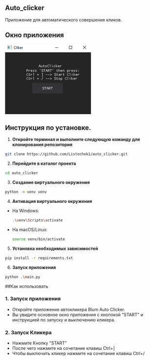 
## Auto_clicker
Приложение для автоматического совершения кликов.
## Окно приложения
  ![Окно приложения](images/window.png)
## Инструкция по установке.
1. **Откройте терминал и выполните следующую команду для клонирования репозитория**
  ```sh
  git clone https://github.com/Listochek1/auto_clicker.git
  ```

2. **Перейдите в каталог проекта**
  ```sh
  cd auto_clicker
  ```
3. **Создание виртуального окружения**
  ```sh
  python -m venv venv
  ```
4. **Активация виртуального окружения**
- На Windows:
  ```sh
  .\venv\Scripts\activate
  ```
- На macOS/Linux:
  ```sh
  source venv/bin/activate
  ```
5. **Установка необходимых зависимостей**
  ```sh
  pip install -r requirements.txt
  ```
6. **Запуск приложения**
  ```sh
  python .\main.py
  ```
##Как использовать
### 1. Запуск приложения
- Откройте приложение автокликера Blum Auto Clicker.
- Вы увидите основное окно приложения с кнопокой  "START" и инструкцией по запуску и выключению кликера.
### 2. Запуск Кликера
- Нажмите Кнопку "START"
- После чего нажмите на сочетание клавиш Ctrl+]
- Чтобы выключить кликер нажмите на сочетание клавиш Ctrl+/
